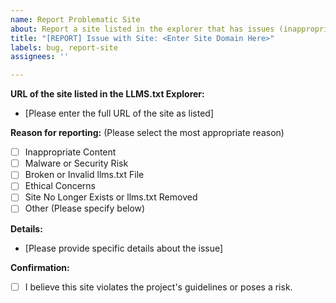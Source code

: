 ```yaml
---
name: Report Problematic Site
about: Report a site listed in the explorer that has issues (inappropriate, malicious, broken, etc.).
title: "[REPORT] Issue with Site: <Enter Site Domain Here>"
labels: bug, report-site
assignees: ''

---
```


**URL of the site listed in the LLMS.txt Explorer:**

*   [Please enter the full URL of the site as listed]

**Reason for reporting:**
(Please select the most appropriate reason)
- [ ] Inappropriate Content
- [ ] Malware or Security Risk
- [ ] Broken or Invalid llms.txt File
- [ ] Ethical Concerns
- [ ] Site No Longer Exists or llms.txt Removed
- [ ] Other (Please specify below)

**Details:**

*   [Please provide specific details about the issue]

**Confirmation:**
- [ ] I believe this site violates the project's guidelines or poses a risk.